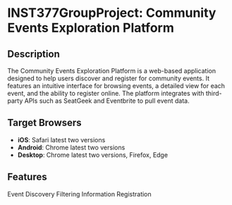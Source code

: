 # INST377GroupProject: Community Events Exploration Platform

## Description
The Community Events Exploration Platform is a web-based application designed to help users discover and register for community events. It features an intuitive interface for browsing events, a detailed view for each event, and the ability to register online. The platform integrates with third-party APIs such as SeatGeek and Eventbrite to pull event data.

## Target Browsers
- **iOS**: Safari latest two versions
- **Android**: Chrome latest two versions
- **Desktop**: Chrome latest two versions, Firefox, Edge

## Features
Event Discovery
Filtering
Information
Registration
